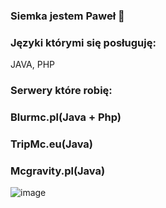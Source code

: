 ### Siemka jestem Paweł 👋


### Języki którymi się posługuję:
JAVA, PHP

### Serwery które robię:

### Blurmc.pl(Java + Php)
### TripMc.eu(Java)
### Mcgravity.pl(Java)

![image](https://user-images.githubusercontent.com/46606720/132036011-48ce18b0-69b3-4b52-b1c3-e8cf82aa6411.png)



